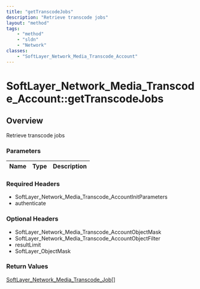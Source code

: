 ```yaml
---
title: "getTranscodeJobs"
description: "Retrieve transcode jobs"
layout: "method"
tags:
    - "method"
    - "sldn"
    - "Network"
classes:
    - "SoftLayer_Network_Media_Transcode_Account"
---
```

# SoftLayer_Network_Media_Transcode_Account::getTranscodeJobs
## Overview 
Retrieve transcode jobs

### Parameters 
|Name | Type | Description |
| --- | --- | --- |


### Required Headers
* SoftLayer_Network_Media_Transcode_AccountInitParameters
* authenticate

### Optional Headers
* SoftLayer_Network_Media_Transcode_AccountObjectMask
* SoftLayer_Network_Media_Transcode_AccountObjectFilter
* resultLimit
* SoftLayer_ObjectMask

### Return Values
<a href='/reference/datatypes/SoftLayer_Network_Media_Transcode_Job'>SoftLayer_Network_Media_Transcode_Job[] </a>
